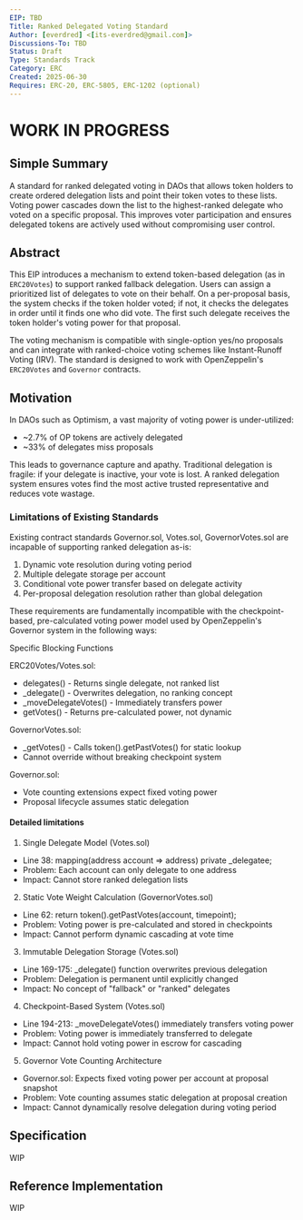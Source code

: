 ```yaml
---
EIP: TBD
Title: Ranked Delegated Voting Standard
Author: [everdred] <[its-everdred@gmail.com]>
Discussions-To: TBD
Status: Draft
Type: Standards Track
Category: ERC
Created: 2025-06-30
Requires: ERC-20, ERC-5805, ERC-1202 (optional)
---
```


# WORK IN PROGRESS

## Simple Summary

A standard for ranked delegated voting in DAOs that allows token holders to create ordered delegation lists and point their token votes to these lists. Voting power cascades down the list to the highest-ranked delegate who voted on a specific proposal. This improves voter participation and ensures delegated tokens are actively used without compromising user control.

## Abstract

This EIP introduces a mechanism to extend token-based delegation (as in `ERC20Votes`) to support ranked fallback delegation. Users can assign a prioritized list of delegates to vote on their behalf. On a per-proposal basis, the system checks if the token holder voted; if not, it checks the delegates in order until it finds one who did vote. The first such delegate receives the token holder's voting power for that proposal.

The voting mechanism is compatible with single-option yes/no proposals and can integrate with ranked-choice voting schemes like Instant-Runoff Voting (IRV). The standard is designed to work with OpenZeppelin's `ERC20Votes` and `Governor` contracts.

## Motivation

In DAOs such as Optimism, a vast majority of voting power is under-utilized:

- ~2.7% of OP tokens are actively delegated
- ~33% of delegates miss proposals

This leads to governance capture and apathy. Traditional delegation is fragile: if your delegate is inactive, your vote is lost. A ranked delegation system ensures votes find the most active trusted representative and reduces vote wastage.

### Limitations of Existing Standards

Existing contract standards Governor.sol, Votes.sol, GovernorVotes.sol are incapable of supporting ranked delegation as-is:

1. Dynamic vote resolution during voting period
2. Multiple delegate storage per account
3. Conditional vote power transfer based on delegate activity
4. Per-proposal delegation resolution rather than global delegation

These requirements are fundamentally incompatible with the
checkpoint-based, pre-calculated voting power model used by
OpenZeppelin's Governor system in the following ways:

Specific Blocking Functions

ERC20Votes/Votes.sol:

- delegates() - Returns single delegate, not ranked list
- \_delegate() - Overwrites delegation, no ranking concept
- \_moveDelegateVotes() - Immediately transfers power
- getVotes() - Returns pre-calculated power, not dynamic

GovernorVotes.sol:

- \_getVotes() - Calls token().getPastVotes() for static lookup
- Cannot override without breaking checkpoint system

Governor.sol:

- Vote counting extensions expect fixed voting power
- Proposal lifecycle assumes static delegation

#### Detailed limitations

1. Single Delegate Model (Votes.sol)

- Line 38: mapping(address account => address) private \_delegatee;
- Problem: Each account can only delegate to one address
- Impact: Cannot store ranked delegation lists

2. Static Vote Weight Calculation (GovernorVotes.sol)

- Line 62: return token().getPastVotes(account, timepoint);
- Problem: Voting power is pre-calculated and stored in checkpoints
- Impact: Cannot perform dynamic cascading at vote time

3. Immutable Delegation Storage (Votes.sol)

- Line 169-175: \_delegate() function overwrites previous delegation
- Problem: Delegation is permanent until explicitly changed
- Impact: No concept of "fallback" or "ranked" delegates

4. Checkpoint-Based System (Votes.sol)

- Line 194-213: \_moveDelegateVotes() immediately transfers voting
  power
- Problem: Voting power is immediately transferred to delegate
- Impact: Cannot hold voting power in escrow for cascading

5. Governor Vote Counting Architecture

- Governor.sol: Expects fixed voting power per account at proposal
  snapshot
- Problem: Vote counting assumes static delegation at proposal
  creation
- Impact: Cannot dynamically resolve delegation during voting
  period

## Specification

WIP

## Reference Implementation

WIP
